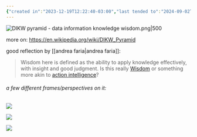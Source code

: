 ```yaml
---
{"created in":"2023-12-19T12:22:40-03:00","last tended to":"2024-09-02T15:11:26-03:00","dg-publish":true,"tags":["framework","sensemaking","technology","design"],"permalink":"/models-and-frameworks/design/dikw-pyramid/","dgPassFrontmatter":true,"created":"2023-12-19T12:22:40.833-03:00","updated":"2024-10-25T14:45:33.038-03:00"}
---
```


![DIKW pyramid - data information knowledge wisdom.png|500](/img/user/images/models%20&%20frameworks/DIKW%20pyramid%20-%20data%20information%20knowledge%20wisdom.png)

more on: https://en.wikipedia.org/wiki/DIKW_Pyramid

good reflection by [[andrea faria\|andrea faria]]:

> Wisdom here is defined as the ability to apply knowledge effectively, with insight and good judgment. Is this really [Wisdom](https://diome.xyz/Wisdom) or something more akin to [action intelligence](https://static1.squarespace.com/static/6358fcee9747a0469c1398a6/t/65856807306a57677fea8579/1703241737324/8+Principles+of+Sensemaking.pdf)?

###### a few different frames/perspectives on it:

<!--![DIKW knowledge management model - chavapong prateep.jpg](/img/user/images/models%20&%20frameworks/DIKW%20knowledge%20management%20model%20-%20chavapong%20prateep.jpg)-->
![](https://i.imgur.com/VPSnSld.jpg)

<!--![DIKW and basic strategy.png](/img/user/images/models%20&%20frameworks/DIKW%20and%20basic%20strategy.png)-->
![](https://i.imgur.com/xfaTc11.png)

<!--![data information knowledge wisdom - robert logan.png](/img/user/images/models%20&%20frameworks/data%20information%20knowledge%20wisdom%20-%20robert%20logan.png)-->
![](https://i.imgur.com/O3PLL1z.png)